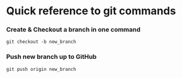 # Quick reference to git commands

### Create & Checkout a branch in one command 
`git checkout -b new_branch`

### Push new branch up to GitHub
`git push origin new_branch`
